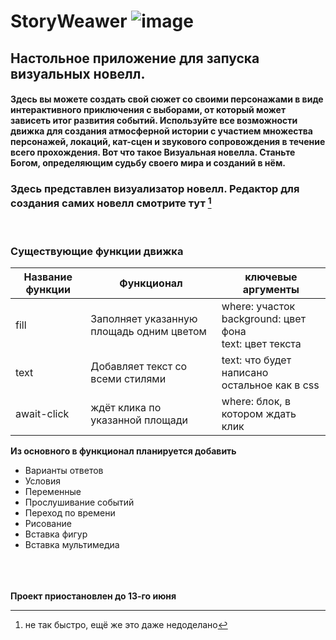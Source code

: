 # StoryWeawer ![image](https://github.com/MrRadm1r/StoryWeaver/assets/85049797/960602c0-27a1-4b2b-8535-df63f73c8d9e)

## Настольное приложение для запуска визуальных новелл.

#### Здесь вы можете создать свой сюжет со своими персонажами в виде интерактивного приключения с выборами, от который может зависеть итог развития событий. Используйте все возможности движка для создания атмосферной истории с участием множества персонажей, локаций, кат-сцен и звукового сопровождения в течение всего прохождения. Вот что такое Визуальная новелла. Станьте Богом, определяющим судьбу своего мира и созданий в нём.<br>

### Здесь представлен визуализатор новелл. Редактор для создания самих новелл смотрите тут [^1]

[^1]: не так быстро, ещё же это даже недоделано

<br>

### Существующие функции движка

Название функции | Функционал | ключевые аргументы
|-|-|-|
fill | Заполняет указанную площадь одним цветом | where: участок<br>background: цвет фона<br> text: цвет текста
text | Добавляет текст со всеми стилями | text: что будет написано<br>остальное как в css
await-click | ждёт клика по указанной площади | where: блок, в котором ждать клик

__Из основного в функционал планируется добавить__
 + Варианты ответов
 + Условия
 + Переменные
 + Прослушивание событий
 + Переход по времени
 + Рисование
 + Вставка фигур
 + Вставка мультимедиа

<br><br><br>
__Проект приостановлен до 13-го июня__